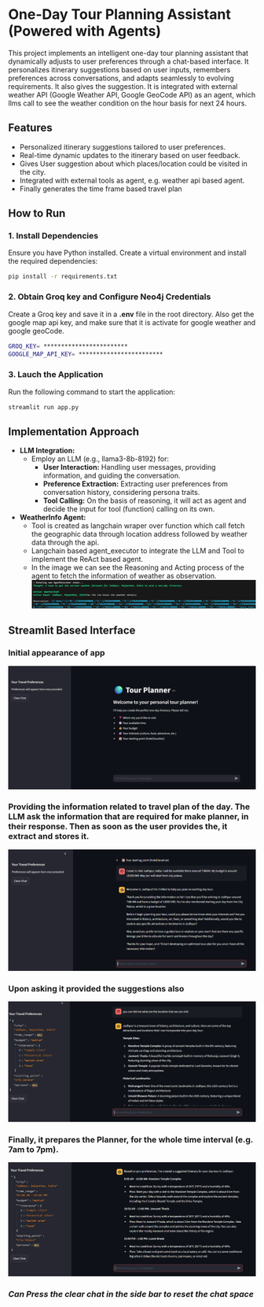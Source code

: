 # One-Day Tour Planning Assistant (Powered with Agents)

This project implements an intelligent one-day tour planning assistant that dynamically adjusts to user preferences through a chat-based interface. It personalizes itinerary suggestions based on user inputs, remembers preferences across conversations, and adapts seamlessly to evolving requirements. It also gives the suggestion. It is integrated with external weather API (Google Weather API, Google GeoCode API) as an agent, which llms call to see the weather condition on the hour basis for next 24 hours.

## Features
- Personalized itinerary suggestions tailored to user preferences.
- Real-time dynamic updates to the itinerary based on user feedback.
- Gives User suggestion about which places/location could be visited in the city.
- Integrated with external tools as agent, e.g. weather api based agent.
- Finally generates the time frame based travel plan

## How to Run

### 1. Install Dependencies
Ensure you have Python installed. Create a virtual environment and install the required dependencies:

```bash
pip install -r requirements.txt
```

### 2. Obtain Groq key and Configure Neo4j Credentials
Create a Groq key and save it in a **.env** file in the root directory. Also get the google map api key, and make sure that it is activate for google weather and google geoCode.

```bash
GROQ_KEY= ************************
GOOGLE_MAP_API_KEY= ************************
```
### 3. Lauch the Application
Run the following command to start the application:

```bash
streamlit run app.py
```

## Implementation Approach

* **LLM Integration:**
    * Employ an LLM (e.g., llama3-8b-8192) for:
        * **User Interaction:** Handling user messages, providing information, and guiding the conversation.
        * **Preference Extraction:** Extracting user preferences from conversation history, considering persona traits.
        * **Tool Calling:** On the basis of reasoning, it will act as agent and decide the input for tool (function) calling on its own.
* **WeatherInfo Agent:**
    * Tool is created as langchain wraper over function which call fetch the geographic data through location address followed by weather data through the api.
    * Langchain based agent_executor to integrate the LLM and Tool to implement the ReAct based agent.
    * In the image we can see the Reasoning and Acting process of the agent to fetch the information of weather as observation.
    ![Screenshot](images/ToolCalling.png)


## Streamlit Based Interface

### Initial appearance of app
![Screenshot](images/image1.png)

### Providing the information related to travel plan of the day. The LLM ask the information that are required for make planner, in their response. Then as soon as the user provides the, it extract and stores it.
![Screenshot](images/image2.png)

### Upon asking it provided the suggestions also
![Screenshot](images/image3.png)

### Finally, it prepares the Planner, for the whole time interval (e.g. 7am to 7pm).
![Screenshot](images/image4.png)

### *Can Press the clear chat in the side bar to reset the chat space* 
